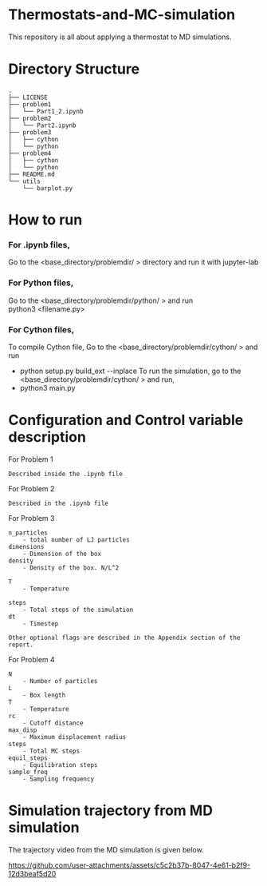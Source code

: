 # Thermostats-and-MC-simulation
This repository is all about applying a thermostat to MD simulations.


# Directory Structure
```
.
├── LICENSE
├── problem1
│   └── Part1_2.ipynb
├── problem2
│   └── Part2.ipynb
├── problem3
│   ├── cython
│   └── python
├── problem4
│   ├── cython
│   └── python
├── README.md
└── utils
    └── barplot.py
```
# How to run
### For .ipynb files,  
Go to the <base_directory/problemdir/ > directory and run it with jupyter-lab

### For Python files,
Go to the <base_directory/problemdir/python/ > and run   
python3 <filename.py>

### For Cython files,
To compile Cython file,
Go to the <base_directory/problemdir/cython/ > and run 
- python setup.py build_ext --inplace
To run the simulation, go to the <base_directory/problemdir/cython/ > and run, 
- python3 main.py
  
# Configuration and Control variable description
For Problem 1
```
Described inside the .ipynb file
```
For Problem 2
```
Described in the .ipynb file
```
For Problem 3
```
n_particles
    - total number of LJ particles
dimensions
    - Dimension of the box
density
    - Density of the box. N/L^2

T
    - Temperature

steps
    - Total steps of the simulation
dt
    - Timestep

Other optional flags are described in the Appendix section of the report. 

```
For Problem 4
```
N
    - Number of particles
L
    - Box length
T
    - Temperature
rc
    - Cutoff distance
max_disp
    - Maximum displacement radius
steps
    - Total MC steps
equil_steps
    - Equilibration steps
sample_freq
    - Sampling frequency
```
# Simulation trajectory from MD simulation
The trajectory video from the MD simulation is given below.


https://github.com/user-attachments/assets/c5c2b37b-8047-4e61-b2f9-12d3beaf5d20

